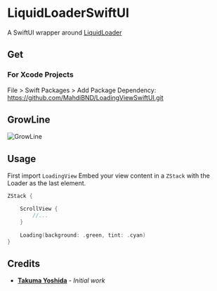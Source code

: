# LiquidLoaderSwiftUI

A SwiftUI wrapper around [LiquidLoader](https://github.com/yoavlt/LiquidLoader)


## Get

### For Xcode Projects

File > Swift Packages > Add Package Dependency: https://github.com/MahdiBND/LoadingViewSwiftUI.git

## GrowLine
![GrowLine](https://github.com/yoavlt/LiquidLoader/blob/master/Demo/grow-line.gif?raw=true)

## Usage

First import `LoadingView`
Embed your view content in a `ZStack` with the Loader as the last element.

```swift
ZStack {

	ScrollView {
		//...
	}
	
	Loading(background: .green, tint: .cyan)
}
```

## Credits

* [**Takuma Yoshida**](https://github.com/yoavlt) - *Initial work*
